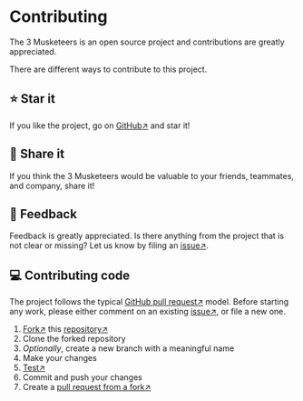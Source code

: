 # Contributing

The 3 Musketeers is an open source project and contributions are greatly appreciated.

There are different ways to contribute to this project.

## :star: Star it

If you like the project, go on [GitHub&#8599;][linkProjectRepo] and star it!

## :mega: Share it

If you think the 3 Musketeers would be valuable to your friends, teammates, and company, share it!

## :thought_balloon: Feedback

Feedback is greatly appreciated. Is there anything from the project that is not clear or missing? Let us know by filing an [issue&#8599;][linkProjectIssue].

## :computer: Contributing code

The project follows the typical [GitHub pull request&#8599;][linkGitHubPR] model. Before starting any work, please either comment on an existing [issue&#8599;][linkProjectIssue], or file a new one.

1. [Fork&#8599;][linkGitHubFork] this [repository&#8599;][linkProjectRepo]
1. Clone the forked repository
1. _Optionally_, create a new branch with a meaningful name
1. Make your changes
1. [Test&#8599;][linkProjectReadmeTest]
1. Commit and push your changes
1. Create a [pull request from a fork&#8599;][linkGitHubPRFork]


[linkProjectRepo]: https://github.com/flemay/3musketeers
[linkProjectReadmeTest]: https://github.com/flemay/3musketeers#testing
[linkProjectIssue]: https://github.com/flemay/3musketeers/issues

[linkGitHubPR]: https://help.github.com/en/github/collaborating-with-issues-and-pull-requests/about-pull-requests
[linkGitHubFork]: https://help.github.com/en/github/getting-started-with-github/fork-a-repo
[linkGitHubPRFork]: https://help.github.com/en/github/collaborating-with-issues-and-pull-requests/creating-a-pull-request-from-a-fork

